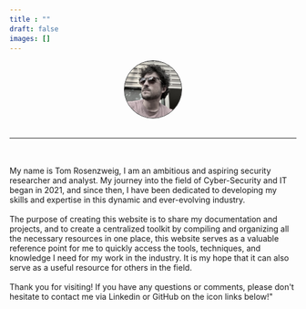 ```yaml
---
title : "" 
draft: false
images: []
---
```


<div style="text-align: center;">
  <img src="IMG_1660 2.jpeg" width="100" height="100" style="border: 1px solid; border-radius: 100%; padding-left;">
</div>
<br>

 -----

 <!-- <br><br>
    <div id="text-container"></div>
   <script src="/animation.js"></script>
<br><br> -->

<br><br> My name is Tom Rosenzweig, I am an ambitious and aspiring security researcher and analyst. My journey into the field of Cyber-Security and IT began in 2021, and since then, I have been dedicated to developing my skills and expertise in this dynamic and ever-evolving industry. <br><br> The purpose of creating this website is to share my documentation and projects, and to create a centralized toolkit by compiling and organizing all the necessary resources in one place, this website serves as a valuable reference point for me to quickly access the tools, techniques, and knowledge I need for my work in the industry. It is my hope that it can also serve as a useful resource for others in the field. <br><br> Thank you for visiting! If you have any questions or comments, please don't hesitate to contact me via Linkedin or GitHub on the icon links below!" <br><br>
